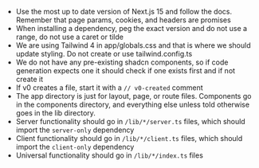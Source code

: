 - Use the most up to date version of Next.js 15 and follow the docs. Remember that page params, cookies, and headers are promises
- When installing a dependency, peg the exact version and do not use a range, do not use a caret or tilde
- We are using Tailwind 4 in app/globals.css and that is where we should update styling. Do not create or use tailwind.config.ts
- We do not have any pre-existing shadcn components, so if code generation expects one it should check if one exists first and if not create it
- If v0 creates a file, start it with a `// v0-created` comment
- The app directory is just for layout, page, or route files. Components go in the components directory, and everything else unless told otherwise goes in the lib directory.
- Server functionality should go in `/lib/*/server.ts` files, which should import the `server-only` dependency
- Client functionality should go in `/lib/*/client.ts` files, which should import the `client-only` dependency
- Universal functionality should go in `/lib/*/index.ts` files
